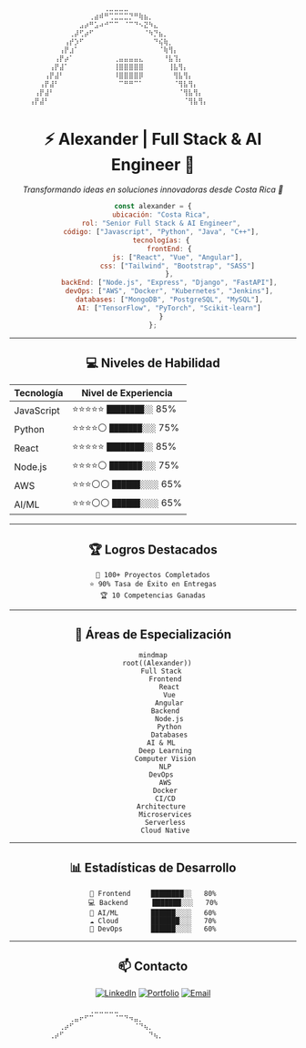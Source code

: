 ```txt
⠀⠀⠀⠀⠀⠀⠀⠀⠀⠀⠀⠀⠀⠀⠀⠀⠀⠀⠀⢀⣀⣀⣀⣀⠀⠀⠀⠀⠀⠀⠀⠀⠀⠀⠀⠀⠀⠀⠀⠀⠀⠀⠀⠀
⠀⠀⠀⠀⠀⠀⠀⠀⠀⠀⠀⠀⠀⠀⠀⠀⢀⣴⠾⠛⢉⣉⣉⣉⡙⠛⢷⣦⡀⠀⠀⠀⠀⠀⠀⠀⠀⠀⠀⠀⠀⠀⠀⠀
⠀⠀⠀⠀⠀⠀⠀⠀⠀⠀⠀⠀⠀⠀⣠⡴⠛⣡⠴⠚⠉⠉⠀⠈⠉⠙⠢⣝⠳⣄⠀⠀⠀⠀⠀⠀⠀⠀⠀⠀⠀⠀⠀⠀
⠀⠀⠀⠀⠀⠀⠀⠀⠀⠀⠀⠀⢀⡼⢋⡴⠋⠀⠀⠀⠀⠀⠀⠀⠀⠀⠀⠈⠳⡙⣦⡀⠀⠀⠀⠀⠀⠀⠀⠀⠀⠀⠀⠀
⠀⠀⠀⠀⠀⠀⠀⠀⠀⠀⠀⢠⡞⡱⠋⠀⠀⠀⠀⠀⠀⠀⠀⠀⠀⠀⠀⠀⠀⠙⢮⢷⡀⠀⠀⠀⠀⠀⠀⠀⠀⠀⠀⠀
⠀⠀⠀⠀⠀⠀⠀⠀⠀⠀⢠⡟⣰⠁⠀⠀⠀⠀⠀⠀⠀⠀⠀⠀⠀⠀⠀⠀⠀⠀⠈⢷⢻⡄⠀⠀⠀⠀⠀⠀⠀⠀⠀⠀
⠀⠀⠀⠀⠀⠀⠀⠀⠀⢠⡟⡴⠁⠀⠀⠀⠀⠀⠀⠀⠀⢀⣤⣤⣤⣤⣄⠀⠀⠀⠀⠘⣧⢹⡄⠀⠀⠀⠀⠀⠀⠀⠀⠀
⠀⠀⠀⠀⠀⠀⠀⠀⢠⡟⣼⠁⠀⠀⠀⠀⠀⠀⠀⠀⠀⢸⣿⣿⣿⣿⣿⠀⠀⠀⠀⠀⢸⣧⢻⡄⠀⠀⠀⠀⠀⠀⠀⠀
⠀⠀⠀⠀⠀⠀⠀⢠⡟⣼⠃⠀⠀⠀⠀⠀⠀⠀⠀⠀⠀⠸⣿⣿⣿⣿⡿⠀⠀⠀⠀⠀⠀⢻⣧⢻⡄⠀⠀⠀⠀⠀⠀⠀
⠀⠀⠀⠀⠀⠀⢠⡟⣼⠃⠀⠀⠀⠀⠀⠀⠀⠀⠀⠀⠀⠀⠉⠛⠛⠉⠁⠀⠀⠀⠀⠀⠀⠈⢻⣧⢻⡄⠀⠀⠀⠀⠀⠀
⠀⠀⠀⠀⠀⢠⡟⣼⠃⠀⠀⠀⠀⠀⠀⠀⠀⠀⠀⠀⠀⠀⠀⠀⠀⠀⠀⠀⠀⠀⠀⠀⠀⠀⠈⢻⣧⢻⡄⠀⠀⠀⠀⠀
⠀⠀⠀⠀⢠⡟⣼⠃⠀⠀⠀⠀⠀⠀⠀⠀⠀⠀⠀⠀⠀⠀⠀⠀⠀⠀⠀⠀⠀⠀⠀⠀⠀⠀⠀⠈⢻⣧⢻⡄⠀⠀⠀⠀
```

<h1 align="center">
  ⚡ Alexander | Full Stack & AI Engineer 🚀
</h1>

<p align="center">
  <em>Transformando ideas en soluciones innovadoras desde Costa Rica 🌴</em>
</p>

<div align="center">
  
```javascript
const alexander = {
    ubicación: "Costa Rica",
    rol: "Senior Full Stack & AI Engineer",
    código: ["Javascript", "Python", "Java", "C++"],
    tecnologías: {
        frontEnd: {
            js: ["React", "Vue", "Angular"],
            css: ["Tailwind", "Bootstrap", "SASS"]
        },
        backEnd: ["Node.js", "Express", "Django", "FastAPI"],
        devOps: ["AWS", "Docker", "Kubernetes", "Jenkins"],
        databases: ["MongoDB", "PostgreSQL", "MySQL"],
        AI: ["TensorFlow", "PyTorch", "Scikit-learn"]
    }
};
```

</div>

---

<h2 align="center">💻 Niveles de Habilidad</h2>

<div align="center">

| Tecnología    | Nivel de Experiencia                                               |
|---------------|------------------------------------------------------------------|
| JavaScript    | ⭐⭐⭐⭐⭐ `████████░░` 85%                                        |
| Python        | ⭐⭐⭐⭐⚪ `███████░░░` 75%                                        |
| React         | ⭐⭐⭐⭐⭐ `████████░░` 85%                                        |
| Node.js       | ⭐⭐⭐⭐⚪ `███████░░░` 75%                                        |
| AWS           | ⭐⭐⭐⚪⚪ `██████░░░░` 65%                                        |
| AI/ML         | ⭐⭐⭐⚪⚪ `██████░░░░` 65%                                        |

</div>

---

<h2 align="center">🏆 Logros Destacados</h2>

<div align="center">

```
🚀 100+ Proyectos Completados
⭐ 90% Tasa de Éxito en Entregas
🏆 10 Competencias Ganadas
```

</div>

---

<h2 align="center">🎯 Áreas de Especialización</h2>

<div align="center">

```mermaid
mindmap
  root((Alexander))
    Full Stack
      Frontend
        React
        Vue
        Angular
      Backend
        Node.js
        Python
        Databases
    AI & ML
      Deep Learning
      Computer Vision
      NLP
    DevOps
      AWS
      Docker
      CI/CD
    Architecture
      Microservices
      Serverless
      Cloud Native
```

</div>

---

<h2 align="center">📊 Estadísticas de Desarrollo</h2>

<div align="center">

```
📱 Frontend     ████████░░   80%
💻 Backend      ███████░░░   70%
🤖 AI/ML        ██████░░░░   60%
☁️ Cloud        ███████░░░   70%
🔧 DevOps       ██████░░░░   60%
```

</div>

---

<h2 align="center">📫 Contacto</h2>

<div align="center">
  
[![LinkedIn](https://img.shields.io/badge/LinkedIn-0077B5?style=for-the-badge&logo=linkedin&logoColor=white)](https://linkedin.com/in/tuuser)
[![Portfolio](https://img.shields.io/badge/Portfolio-255E63?style=for-the-badge&logo=About.me&logoColor=white)](https://tuportfolio.com)
[![Email](https://img.shields.io/badge/Email-D14836?style=for-the-badge&logo=gmail&logoColor=white)](mailto:tu@email.com)
  
</div>

```txt
⠀⠀⠀⠀⠀⠀⠀⠀⠀⠀⠀⠀⠀⠀⠀⠀⢀⣀⣀⣀⣀⣀⠀⠀⠀⠀⠀⠀⠀⠀⠀⠀⠀⠀⠀⠀
⠀⠀⠀⠀⠀⠀⠀⠀⠀⠀⠀⠀⢀⣤⠖⠋⠉⠀⠀⠀⠀⠈⠉⠙⠲⣤⡀⠀⠀⠀⠀⠀⠀⠀⠀⠀
⠀⠀⠀⠀⠀⠀⠀⠀⠀⠀⢀⡴⠋⠀⠀⠀⠀⠀⠀⠀⠀⠀⠀⠀⠀⠈⠙⢦⡀⠀⠀⠀⠀⠀⠀⠀
⠀⠀⠀⠀⠀⠀⠀⠀⢀⡴⠋⠀⠀⠀⠀⠀⠀⠀⠀⠀⠀⠀⠀⠀⠀⠀⠀⠀⠙⢦⡀⠀⠀⠀⠀⠀
```

